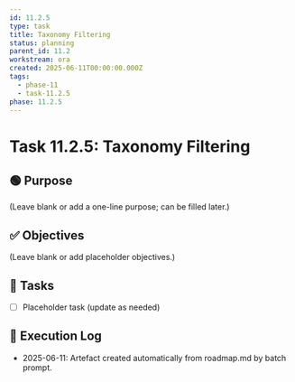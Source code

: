 ```yaml
---
id: 11.2.5
type: task
title: Taxonomy Filtering
status: planning
parent_id: 11.2
workstream: ora
created: 2025-06-11T00:00:00.000Z
tags:
  - phase-11
  - task-11.2.5
phase: 11.2.5
---
```


# Task 11.2.5: Taxonomy Filtering

## 🟢 Purpose

(Leave blank or add a one-line purpose; can be filled later.)

## ✅ Objectives

(Leave blank or add placeholder objectives.)

## 🔨 Tasks

- [ ] Placeholder task (update as needed)

## 🧾 Execution Log

- 2025-06-11: Artefact created automatically from roadmap.md by batch prompt.

